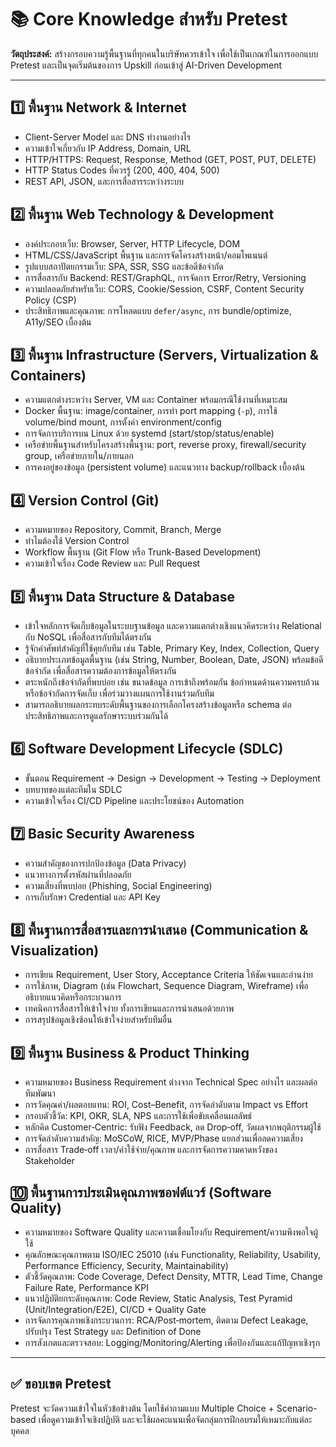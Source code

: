 # 📚 Core Knowledge สำหรับ Pretest

**วัตถุประสงค์:** สร้างกรอบความรู้พื้นฐานที่ทุกคนในบริษัทควรเข้าใจ เพื่อใช้เป็นเกณฑ์ในการออกแบบ Pretest และเป็นจุดเริ่มต้นของการ Upskill ก่อนเข้าสู่ AI-Driven Development

---

## 1️⃣ พื้นฐาน Network & Internet

- Client-Server Model และ DNS ทำงานอย่างไร
- ความเข้าใจเกี่ยวกับ IP Address, Domain, URL
- HTTP/HTTPS: Request, Response, Method (GET, POST, PUT, DELETE)
- HTTP Status Codes ที่ควรรู้ (200, 400, 404, 500)
- REST API, JSON, และการสื่อสารระหว่างระบบ

## 2️⃣ พื้นฐาน Web Technology & Development

- องค์ประกอบเว็บ: Browser, Server, HTTP Lifecycle, DOM
- HTML/CSS/JavaScript พื้นฐาน และการจัดโครงสร้างหน้า/คอมโพเนนต์
- รูปแบบสถาปัตยกรรมเว็บ: SPA, SSR, SSG และข้อดีข้อจำกัด
- การสื่อสารกับ Backend: REST/GraphQL, การจัดการ Error/Retry, Versioning
- ความปลอดภัยสำหรับเว็บ: CORS, Cookie/Session, CSRF, Content Security Policy (CSP)
- ประสิทธิภาพและคุณภาพ: การโหลดแบบ `defer/async`, การ bundle/optimize, A11y/SEO เบื้องต้น

## 3️⃣ พื้นฐาน Infrastructure (Servers, Virtualization & Containers)

- ความแตกต่างระหว่าง Server, VM และ Container พร้อมกรณีใช้งานที่เหมาะสม
- Docker พื้นฐาน: image/container, การทำ port mapping (`-p`), การใช้ volume/bind mount, การตั้งค่า environment/config
- การจัดการบริการบน Linux ด้วย systemd (start/stop/status/enable)
- เครือข่ายพื้นฐานสำหรับโครงสร้างพื้นฐาน: port, reverse proxy, firewall/security group, เครือข่ายภายใน/ภายนอก
- การคงอยู่ของข้อมูล (persistent volume) และแนวทาง backup/rollback เบื้องต้น

## 4️⃣ Version Control (Git)

- ความหมายของ Repository, Commit, Branch, Merge
- ทำไมต้องใช้ Version Control
- Workflow พื้นฐาน (Git Flow หรือ Trunk-Based Development)
- ความเข้าใจเรื่อง Code Review และ Pull Request

## 5️⃣ พื้นฐาน Data Structure & Database

- เข้าใจหลักการจัดเก็บข้อมูลในระบบฐานข้อมูล และความแตกต่างเชิงแนวคิดระหว่าง Relational กับ NoSQL เพื่อสื่อสารกับทีมได้ตรงกัน
- รู้จักคำศัพท์สำคัญที่ใช้คุยกับทีม เช่น Table, Primary Key, Index, Collection, Query
- อธิบายประเภทข้อมูลพื้นฐาน (เช่น String, Number, Boolean, Date, JSON) พร้อมข้อดีข้อจำกัด เพื่อสื่อสารความต้องการข้อมูลให้ตรงกัน
- ตระหนักถึงข้อจำกัดที่พบบ่อย เช่น ขนาดข้อมูล การเข้าถึงพร้อมกัน ข้อกำหนดด้านความครบถ้วน หรือข้อจำกัดการจัดเก็บ เพื่อร่วมวางแผนการใช้งานร่วมกับทีม
- สามารถอธิบายผลกระทบระดับพื้นฐานของการเลือกโครงสร้างข้อมูลหรือ schema ต่อประสิทธิภาพและการดูแลรักษาระบบร่วมกันได้

## 6️⃣ Software Development Lifecycle (SDLC)

- ขั้นตอน Requirement → Design → Development → Testing → Deployment
- บทบาทของแต่ละทีมใน SDLC
- ความเข้าใจเรื่อง CI/CD Pipeline และประโยชน์ของ Automation

## 7️⃣ Basic Security Awareness

- ความสำคัญของการปกป้องข้อมูล (Data Privacy)
- แนวทางการตั้งรหัสผ่านที่ปลอดภัย
- ความเสี่ยงที่พบบ่อย (Phishing, Social Engineering)
- การเก็บรักษา Credential และ API Key

## 8️⃣ พื้นฐานการสื่อสารและการนำเสนอ (Communication & Visualization)

- การเขียน Requirement, User Story, Acceptance Criteria ให้ชัดเจนและอ่านง่าย
- การใช้ภาพ, Diagram (เช่น Flowchart, Sequence Diagram, Wireframe) เพื่ออธิบายแนวคิดหรือกระบวนการ
- เทคนิคการสื่อสารให้เข้าใจง่าย ทั้งการเขียนและการนำเสนอด้วยภาพ
- การสรุปข้อมูลเชิงซ้อนให้เข้าใจง่ายสำหรับทีมอื่น

## 9️⃣ พื้นฐาน Business & Product Thinking

- ความหมายของ Business Requirement ต่างจาก Technical Spec อย่างไร และผลต่อทีมพัฒนา
- การวัดคุณค่า/ผลตอบแทน: ROI, Cost–Benefit, การจัดลำดับตาม Impact vs Effort
- กรอบตัวชี้วัด: KPI, OKR, SLA, NPS และการใช้เพื่อขับเคลื่อนผลลัพธ์
- หลักคิด Customer‑Centric: รับฟัง Feedback, ลด Drop‑off, วัดผลจากพฤติกรรมผู้ใช้
- การจัดลำดับความสำคัญ: MoSCoW, RICE, MVP/Phase แยกส่วนเพื่อลดความเสี่ยง
- การสื่อสาร Trade‑off เวลา/ค่าใช้จ่าย/คุณภาพ และการจัดการความคาดหวังของ Stakeholder

## 🔟 พื้นฐานการประเมินคุณภาพซอฟต์แวร์ (Software Quality)

- ความหมายของ Software Quality และความเชื่อมโยงกับ Requirement/ความพึงพอใจผู้ใช้
- คุณลักษณะคุณภาพตาม ISO/IEC 25010 (เช่น Functionality, Reliability, Usability, Performance Efficiency, Security, Maintainability)
- ตัวชี้วัดคุณภาพ: Code Coverage, Defect Density, MTTR, Lead Time, Change Failure Rate, Performance KPI
- แนวปฏิบัติยกระดับคุณภาพ: Code Review, Static Analysis, Test Pyramid (Unit/Integration/E2E), CI/CD + Quality Gate
- การจัดการคุณภาพเชิงกระบวนการ: RCA/Post‑mortem, ติดตาม Defect Leakage, ปรับปรุง Test Strategy และ Definition of Done
- การสังเกตและตรวจสอบ: Logging/Monitoring/Alerting เพื่อป้องกันและแก้ปัญหาเชิงรุก

---

## ✅ ขอบเขต Pretest

Pretest จะวัดความเข้าใจในหัวข้อข้างต้น โดยใช้คำถามแบบ Multiple Choice + Scenario-based เพื่อดูความเข้าใจเชิงปฏิบัติ และจะใช้ผลคะแนนเพื่อจัดกลุ่มการฝึกอบรมให้เหมาะกับแต่ละบุคคล
